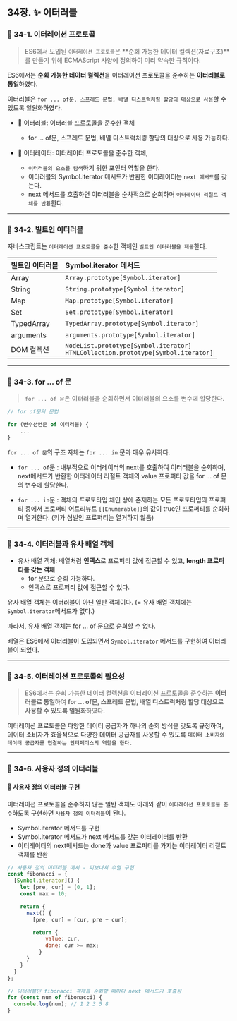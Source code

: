 ## 34장. ✨ 이터러블

### 📌 34-1. 이터레이션 프로토콜

> ES6에서 도입된 `이터레이션 프로토콜`은 **순회 가능한 데이터 컬렉션(자료구조)**를 만들기 위해 ECMAScript 사양에 정의하여 미리 약속한 규칙이다.

ES6에서는 **순회 가능한 데이터 컬렉션**을 이터레이션 프로토콜을 준수하는 **이터러블로 통일**하였다.

이터러블은 `for ... of문, 스프레드 문법, 배열 디스트럭처링 할당의 대상으로 사용`할 수 있도록 일원화하였다.

- 🔎 이터러블: 이터러블 프로토콜을 준수한 객체

  - for ... of문, 스프레드 문법, 배열 디스트럭처링 할당의 대상으로 사용 가능하다.

- 🔎 이터레이터: 이터레이터 프로토콜을 준수한 객체,

  - `이터러블의 요소를 탐색`하기 위한 포인터 역할을 한다.
  - 이터러블의 Symbol.iterator 메서드가 반환한 이터레이터는 `next 메서드`를 갖는다.
  - next 메서드를 호출하면 이터러블을 순차적으로 순회하며 `이터레이터 리절트 객체를 반환`한다.

---

### 📌 34-2. 빌트인 이터러블

자바스크립트는 `이터레이션 프로토콜을 준수`한 객체인 `빌트인 이터러블을 제공`한다.

| 빌트인 이터러블 | Symbol.iterator 메서드                                                                 |
| :-------------- | :------------------------------------------------------------------------------------- |
| Array           | `Array.prototype[Symbol.iterator]`                                                     |
| String          | `String.prototype[Symbol.iterator]`                                                    |
| Map             | `Map.prototype[Symbol.iterator]`                                                       |
| Set             | `Set.prototype[Symbol.iterator]`                                                       |
| TypedArray      | `TypedArray.prototype[Symbol.iterator]`                                                |
| arguments       | `arguments.prototype[Symbol.iterator]`                                                 |
| DOM 컬렉션      | `NodeList.prototype[Symbol.iterator]` <br> `HTMLCollection.prototype[Symbol.iterator]` |

---

### 📌 34-3. for ... of 문

> `for ... of 문`은 이터러블을 순회하면서 이터러블의 요소를 변수에 할당한다.

```js
// for of문의 문법

for (변수선언문 of 이터러블) {
    ...
}
```

`for ... of 문`의 구조 자체는 `for ... in` 문과 매우 유사하다.

- `for ... of`문 : 내부적으로 이터레이터의 next를 호출하여 이터러블을 순회하며, next메서드가 반환한 이터레이터 리절트 객체의 value 프로퍼티 값을 for ... of 문의 변수에 할당한다.

- `for ... in`문 : 객체의 프로토타입 체인 상에 존재하는 모든 프로토타입의 프로퍼티 중에서 프로퍼티 어트리뷰트 `[[Enumerable]]`의 값이 true인 프로퍼티를 순회하며 열거한다. (키가 심벌인 프로퍼티는 열거하지 않음)

---

### 📌 34-4. 이터러블과 유사 배열 객체

- 유사 배열 객체: 배열처럼 **인덱스**로 프로퍼티 값에 접근할 수 있고, **length 프로퍼티를 갖는 객체**
  - for 문으로 순회 가능하다.
  - 인덱스로 프로퍼티 값에 접근할 수 있다.

유사 배열 객체는 이터러블이 아닌 일반 객체이다. (= 유사 배열 객체에는 `Symbol.iterator`메서드가 없다.)

따라서, 유사 배열 객체는 for ... of 문으로 순회할 수 없다.

배열은 ES6에서 이터러블이 도입되면서 `Symbol.iterator` 메서드를 구현하여 이터러블이 되었다.

---

### 📌 34-5. 이터레이션 프로토콜의 필요성

> ES6에서는 순회 가능한 데이터 컬렉션을 이터레이션 프로토콜을 준수하는 **이터러블로 통일**하여 **for ... of문, 스프레드 문법, 배열 디스트럭처링 할당 대상으로 사용할 수 있도록 일원화**하였다.

이터레이션 프로토콜은 다양한 데이터 공급자가 하나의 순회 방식을 갖도록 규정하여,
데이터 소비자가 효율적으로 다양한 데이터 공급자를 사용할 수 있도록 `데이터 소비자와 테이터 공급자를 연결하는 인터페이스의 역할을 한다.`

---

### 📌 34-6. 사용자 정의 이터러블

#### 🔎 사용자 정의 이터러블 구현

이터레이션 프로토콜을 준수하지 않는 일반 객체도 아래와 같이 `이터레이션 프로토콜을 준수`하도록 구현하면 `사용자 정의 이터러블`이 된다.

- Symbol.iterator 메서드를 구현
- Symbol.iterator 메서드가 next 메서드를 갖는 이터레이터를 반환
- 이터레이터의 next메서드는 done과 value 프로퍼티를 가지는 이터레이터 리절트 객체를 반환

```js
// 사용자 정의 이터러블 예시 - 피보나치 수열 구현
const fibonacci = {
  [Symbol.iterator]() {
    let [pre, cur] = [0, 1];
    const max = 10;

    return {
      next() {
        [pre, cur] = [cur, pre + cur];

        return {
            value: cur,
            done: cur >= max;
          }
      }
    }
  }
};

// 이터러블인 fibonacci 객체를 순회할 때마다 next 메서드가 호출됨
for (const num of fibonacci) {
  console.log(num); // 1 2 3 5 8
}
```
